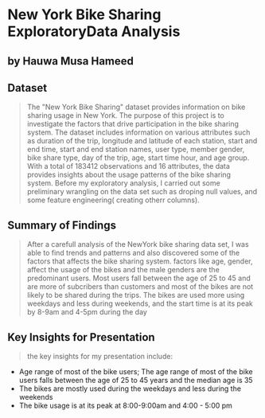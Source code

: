 # New York Bike Sharing ExploratoryData Analysis
## by Hauwa Musa Hameed

## Dataset
>The "New York Bike Sharing" dataset provides information on bike sharing usage in New York. The purpose of this project is to investigate the factors that drive participation in the bike sharing system. The dataset includes information on various attributes such as duration of the trip, longitude and latitude of each station, start and end time, start and end station names, user type, member gender, bike share type, day of the trip, age, start time hour, and age group. With a total of 183412 observations and 16 attributes, the data provides insights about the usage patterns of the bike sharing system. Before my exploratory analysis, I carried out some preliminary wrangling on the data set such as droping null values, and some feature engineering( creating otherr columns).


## Summary of Findings

> After a carefull analysis of the NewYork bike sharing data set, I was able to find trends and patterns and also discovered some of the factors that affects the bike sharing system. factors like age, gender, affect the usage of the bikes and the male genders are the predominant users. Most users fall between the age of 25 to 45 and are more of subcribers than customers  and most of the bikes are not likely to be shared during the trips. The bikes are used more using weekdays and less during weekends, and the start time is at its peak by 8-9am and 4-5pm during the day

## Key Insights for Presentation

> the key insights for my presentation include:
* Age range of most of the bike users; The age range of most of the bike users falls between the age of 25 to 45 years and the median age is 35
* The bikes are mostly used during the weekdays and less during the weekends
* The bike usage is at its peak at 8:00-9:00am and 4:00 - 5:00 pm